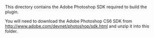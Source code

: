 This directory contains the Adobe Photoshop SDK required to build the plugin.

You will need to download the Adobe Photoshop CS6 SDK from http://www.adobe.com/devnet/photoshop/sdk.html and unzip it into this folder.
